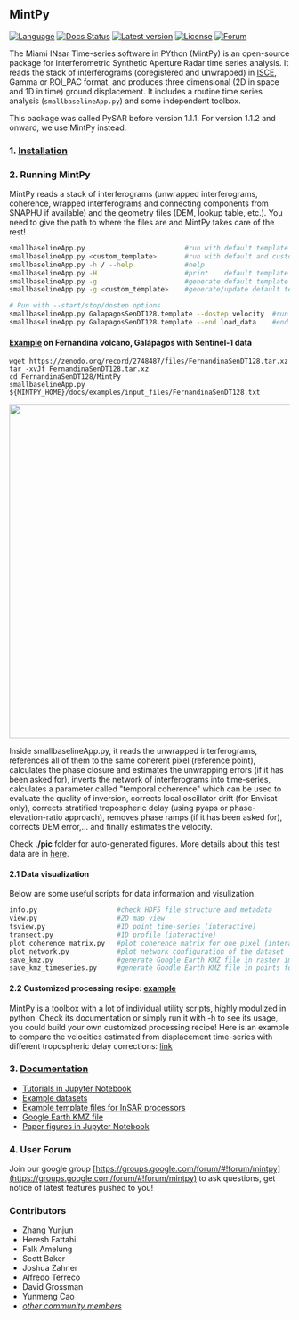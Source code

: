## MintPy

[![Language](https://img.shields.io/badge/python-3.6%2B-blue.svg)](https://www.python.org/)
[![Docs Status](https://readthedocs.org/projects/mintpy/badge/?version=latest)](https://mintpy.readthedocs.io/?badge=latest)
[![Latest version](https://img.shields.io/badge/latest%20version-v1.1.2-green.svg)](https://github.com/insarlab/MintPy/releases)
[![License](https://img.shields.io/badge/license-GPL-yellow.svg)](https://github.com/insarlab/MintPy/blob/master/LICENSE)
[![Forum](https://img.shields.io/badge/forum-Google%20Group-orange.svg)](https://groups.google.com/forum/#!forum/mintpy)

The Miami INsar Time-series software in PYthon (MintPy) is an open-source package for Interferometric Synthetic Aperture Radar time series analysis. It reads the stack of interferograms (coregistered and unwrapped) in [ISCE](https://github.com/isce-framework/isce2), Gamma or ROI_PAC format, and produces three dimensional (2D in space and 1D in time) ground displacement. It includes a routine time series analysis (`smallbaselineApp.py`) and some independent toolbox.

This package was called PySAR before version 1.1.1. For version 1.1.2 and onward, we use MintPy instead.

### 1. [Installation](./installation.md) ###

### 2. Running MintPy ###

MintPy reads a stack of interferograms (unwrapped interferograms, coherence, wrapped interferograms and connecting components from SNAPHU if available) and the geometry files (DEM, lookup table, etc.). You need to give the path to where the files are and MintPy takes care of the rest!

```bash
smallbaselineApp.py                         #run with default template 'smallbaselineApp.cfg'
smallbaselineApp.py <custom_template>       #run with default and custom templates
smallbaselineApp.py -h / --help             #help
smallbaselineApp.py -H                      #print    default template options
smallbaselineApp.py -g                      #generate default template if it does not exist
smallbaselineApp.py -g <custom_template>    #generate/update default template based on custom template

# Run with --start/stop/dostep options
smallbaselineApp.py GalapagosSenDT128.template --dostep velocity  #run at step 'velocity' only
smallbaselineApp.py GalapagosSenDT128.template --end load_data    #end after step 'load_data'
```

#### [Example](./example_dataset.md) on Fernandina volcano, Galápagos with Sentinel-1 data ####

```
wget https://zenodo.org/record/2748487/files/FernandinaSenDT128.tar.xz
tar -xvJf FernandinaSenDT128.tar.xz
cd FernandinaSenDT128/MintPy
smallbaselineApp.py ${MINTPY_HOME}/docs/examples/input_files/FernandinaSenDT128.txt
```

<p align="left">
  <img width="600" src="https://yunjunzhang.files.wordpress.com/2019/06/fernandinasendt128_poi.jpg">
</p>

Inside smallbaselineApp.py, it reads the unwrapped interferograms, references all of them to the same coherent pixel (reference point), calculates the phase closure and estimates the unwrapping errors (if it has been asked for), inverts the network of interferograms into time-series, calculates a parameter called "temporal coherence" which can be used to evaluate the quality of inversion, corrects local oscillator drift (for Envisat only), corrects stratified tropospheric delay (using pyaps or phase-elevation-ratio approach), removes phase ramps (if it has been asked for), corrects DEM error,... and finally estimates the velocity.

Check **./pic** folder for auto-generated figures. More details about this test data are in [here](./example_dataset.md).

#### 2.1 Data visualization ####

Below are some useful scripts for data information and visulization.

```bash
info.py                    #check HDF5 file structure and metadata
view.py                    #2D map view
tsview.py                  #1D point time-series (interactive)   
transect.py                #1D profile (interactive)
plot_coherence_matrix.py   #plot coherence matrix for one pixel (interactive)
plot_network.py            #plot network configuration of the dataset    
save_kmz.py                #generate Google Earth KMZ file in raster image
save_kmz_timeseries.py     #generate Goodle Earth KMZ file in points for time-series (interactive)
```

#### 2.2 Customized processing recipe: [example](https://github.com/insarlab/MintPy/blob/master/sh/compare_velocity_with_diff_tropo.sh) ####

MintPy is a toolbox with a lot of individual utility scripts, highly modulized in python. Check its documentation or simply run it with -h to see its usage, you could build your own customized processing recipe! Here is an example to compare the velocities estimated from displacement time-series with different tropospheric delay corrections: [link](https://github.com/insarlab/MintPy/blob/master/sh/compare_velocity_with_diff_tropo.sh)

### 3. [Documentation](https://mintpy.readthedocs.io/) ###

+ [Tutorials in Jupyter Notebook](./tutorials/README.md)
+ [Example datasets](./example_dataset.md)
+ [Example template files for InSAR processors](./examples/input_files/README.md)
+ [Google Earth KMZ file](./google_earth.md)
+ [Paper figures in Jupyter Notebook](./paper/README.md)

### 4. User Forum ###

Join our google group [https://groups.google.com/forum/#!forum/mintpy](https://groups.google.com/forum/#!forum/mintpy) to ask questions, get notice of latest features pushed to you!

### Contributors ###

* Zhang Yunjun
* Heresh Fattahi
* Falk Amelung
* Scott Baker
* Joshua Zahner
* Alfredo Terreco
* David Grossman
* Yunmeng Cao
* [_other community members_](https://github.com/insarlab/MintPy/graphs/contributors)
